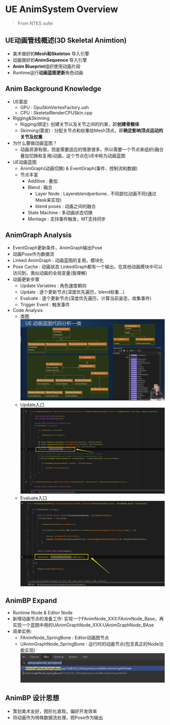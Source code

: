 # UE AnimSystem Overview
> From NTES xufei
## UE动画管线概述(3D Skeletal Animtion)
- 美术做好的**Mesh和Skeleton** 导入引擎
- 动画做好的**AnimSequence** 导入引擎 
- **Anim Blueprint**组织使用动画片段
- Runtime运行**动画蓝图更新**角色动画
## Anim Background Knowledge
- UE蒙皮
  - GPU : GpuSkinVertexFactory.ush
  - CPU : SkeletalRenderCPUSkin.cpp
- Rigging&Skinning
  - Rigging(绑定): 创建关节以及关节之间的约束，即**创建骨骼体**
  - Skinning(蒙皮) : 分配关节点和权重给Mesh顶点，即**确定影响顶点运动的关节及权重**
- 为什么要做动画蓝图？
  - 动画资源有限，但是需要适应的情景很多，所以需要一个节点来组织(融合叠加切换和复用)动画，这个节点在UE中称为动画蓝图
- UE动画蓝图
  - AnimGraph(动画切换) & EventGraph(事件、控制流和数据)
  - 节点丰富
    - Additive : 叠加
    - Blend : 融合
      - Layer Node : Layereblendperbone.. 不同部位动画不同(通过Mask来实现)
      - blend poses : 动画之间的融合
    - State Machine : 多动画状态切换
    - Montage : 支持事件触发，MT支持同步
## AnimGraph Analysis
- EventGraph更新条件，AnimGraph输出Pose
- 动画Pose作为数据流
- Linked AnimGraph : 动画蓝图的复用，模块化
- Pose Cache : 动画状态 LinkedGraph都有一个输出，在其他动画模块中可以访问到，类似动画的全局变量(我理解)
- 动画更新步骤
  - Update Variables : 角色速度朝向
  - Update : 逐个更新节点(深度优先遍历，blend权重...)
  - Evaluate : 逐个更新节点(深度优先遍历，计算当前姿态，收集事件)
  - Trigger Event : 触发事件
- Code Analysis 
  - 类图
  ![img](./../Images/AnimSytemClassGraph.png)
  - Update入口
  ![img](./../Images/AnimUpdateEntrance.png)
  - Evaluate入口
  ![img](./../Images/AnimEvaluateEntrance.png)
## AnimBP Expand
- Runtime Node & Editor Node
- 新增动画节点的准备工作: 实现一个FAnimNode_XXX:FAnimNode_Base，再实现一个蓝图中用的UAnimGraphNode_XXX:UAnimGraphNode_BAse
- 简单实例: 
  - FAnimNode_SpringBone : Editor动画图节点
  - UAnimGraphNode_SpringBone : 运行时的动画节点(包含真正的Node功能实现)
  ![img](./../Images/AnimNodeExpendExample_SpringBone.png)
## AnimBP 设计思想
- 策划美术友好，图形化直观，偏好开发效率
- 将动画作为特殊数据流处理，把Pose作为输出